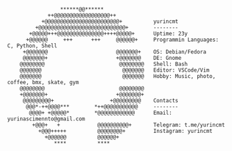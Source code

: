 
                     ******@@******                
                 ++@@@@@@@@@@@@@@@@@@++            
               +@@@@@@@@@@@@@@@@@@@@@@@@+          yurincmt 
             +@@@@@@@@@@@@@@@@@@@@@@@@@@@@+        -------- 
           +@@@@@+++@@@@@@@@@@@@@@@++++@@@@@+      Uptime: 23y
          +@@@@@@     +++      +++     @@@@@@+     Programmin Languages: C, Python, Shell
         +@@@@@@@                      @@@@@@@+    OS: Debian/Fedora
         @@@@@@@+                      +@@@@@@@    DE: Gnome
        @@@@@@@@                        @@@@@@@@   Shell: Bash
        @@@@@@@                          @@@@@@@   Editor: VSCode/Vim
        @@@@@@@                          @@@@@@@   Hobby: Music, photo, coffee, bmx, skate, gym
        @@@@@@@@                        @@@@@@@@   
        +@@@@@@@+                      +@@@@@@@+   
         @@@@@@@@@+                  +@@@@@@@@@    Contacts
          @@@*-++@@@@***        *++@@@@@@@@@@@     --------
           @@@@+ +@@@@@*        *@@@@@@@@@@@@      Email: yurinascimennto@gmail.com
            +@@@+   +            @@@@@@@@@@+       Telegram: t.me/yurincmt
              +@@@+++++          @@@@@@@@+         Instagram: yurincmt
                +@@@@@@          @@@@@@+           
                   ****          ****              
